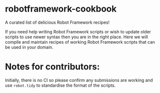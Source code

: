 # robotframework-cookbook
A curated list of delicious Robot Framework recipes!

If you need help writing Robot Framework scripts or wish to update older scripts to use newer syntax then you are in the right place.  Here we will compile and maintain recipes of working Robot Framework scripts that can be used in your domain.

# Notes for contributors:
Initially, there is no CI so please confirm any submissions are working and use `robot.tidy` to standardise the format of the scripts.
